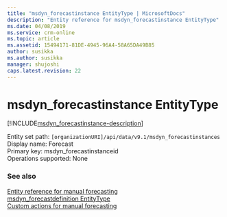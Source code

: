 ```yaml
---
title: "msdyn_forecastinstance EntityType | MicrosoftDocs"
description: "Entity reference for msdyn_forecastinstance EntityType"
ms.date: 04/08/2019
ms.service: crm-online
ms.topic: article
ms.assetid: 15494171-81DE-4945-96A4-58A65DA49B85
author: susikka
ms.author: susikka
manager: shujoshi
caps.latest.revision: 22
---
```

# msdyn_forecastinstance EntityType

[!INCLUDE[msdyn_forecastinstance-description](../includes/msdyn_forecastinstance-description.md)]

Entity set path: `[organizationURI]/api/data/v9.1/msdyn_forecastinstances`<br />
Display name: Forecast<br />
Primary key: msdyn_forecastinstanceid <br />
Operations supported: None

### See also

[Entity reference for manual forecasting](../manual-forecasting-entity-reference.md)<br />
[msdyn_forecastdefinition EntityType](msdyn_forecastdefinition.md)<br />
[Custom actions for manual forecasting](../custom-actions-manual-forecasting.md)
